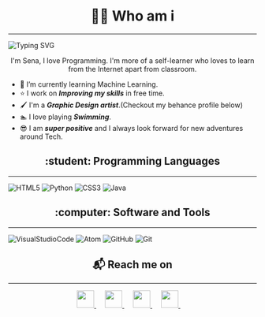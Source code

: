 <h1 align="center"> 👩‍💻 Who am i </h1>

---

<img src = "https://readme-typing-svg.herokuapp.com/?font=Montserrat&color=F75F22&size=24&lines=Hey+there,+I%27m+Sena.;I+love+Programming.;An+Open-Source+Enthusiast+!.;I%27m+more+of+a+self-learner+;who+loves+to+learn+from+internet.;" alt = "Typing SVG">

<p align="center">
  I'm Sena, I love Programming.
  I'm more of a self-learner who loves to learn from the Internet apart from classroom.
</p>

- &#128214; I’m currently learning Machine Learning.
- &#11088; I work on ***Improving my skills*** in free time.
- &#128396; I'm a ***Graphic Design artist***.(Checkout my behance profile below)
- &#127946; I love playing ***Swimming***.
- &#128526; I am ***super positive*** and I always look forward for new adventures around Tech.

<h2 align="center"> :student: Programming Languages</h2>

---

![HTML5](https://img.shields.io/badge/html5-%23E34F26.svg?style=for-the-badge&logo=html5&logoColor=white)
![Python](https://img.shields.io/badge/python-%2314354C.svg?style=for-the-badge&logo=python&logoColor=white)
![CSS3](https://img.shields.io/badge/css3-%231572B6.svg?style=for-the-badge&logo=css3&logoColor=white)
![Java](https://img.shields.io/badge/java-critical.svg?style=for-the-badge&logo=java3&logoColor=white)

<h2 align="center">:computer: Software and Tools</h2>

---

![VisualStudioCode](https://img.shields.io/badge/VisualStudioCode-0078d7.svg?style=for-the-badge&logo=visual-studio-code&logoColor=white)
![Atom](https://img.shields.io/badge/Atom-%2366595C.svg?style=for-the-badge&logo=atom&logoColor=white)
![GitHub](https://img.shields.io/badge/github-%23121011.svg?style=for-the-badge&logo=github&logoColor=white)
![Git](https://img.shields.io/badge/git-%23F05033.svg?style=for-the-badge&logo=git&logoColor=white)

<h2  align="center">&#x1F4EC; Reach me on</h2>

---

<p align = "center">  
<a href="mailto:1.senaozcan@gmail.com?subject=Hello%20Ileri,%20From%20Github">
  <img 
    src = "https://cdn-icons-png.flaticon.com/512/732/732200.png"
    width = 35
    height = 35   
 />
</a>
&emsp;
<a href="https://www.linkedin.com/in/senaozcn/">
  <img 
    src = "https://cdn-icons-png.flaticon.com/512/145/145807.png"
    width = 35
    height = 35   
 />
</a>
&emsp;
<a href="https://medium.com/@1.senaozcan">
  <img 
    src = "https://cdn-icons-png.flaticon.com/512/5968/5968933.png"
    width = 35
    height = 35   
 />
</a>
&emsp;
<a href="https://www.behance.net/senaozcn">
  <img 
    src = "https://cdn-icons-png.flaticon.com/512/733/733594.png"
    width = 35
    height = 35   
 />
</a>
&nbsp;&nbsp;&nbsp;&nbsp;
</p>
